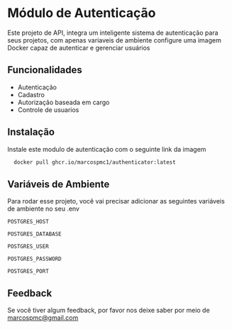 
# Módulo de Autenticação

Este projeto de API, integra um inteligente sistema de autenticação para seus projetos, com apenas variaveis de ambiente configure uma imagem Docker capaz de autenticar e gerenciar usuários


## Funcionalidades

- Autenticação
- Cadastro
- Autorização baseada em cargo
- Controle de usuarios


## Instalação

Instale este modulo de autenticação com o seguinte link da imagem

```bash
  docker pull ghcr.io/marcospmc1/authenticator:latest
```
    
## Variáveis de Ambiente

Para rodar esse projeto, você vai precisar adicionar as seguintes variáveis de ambiente no seu .env

`POSTGRES_HOST`

`POSTGRES_DATABASE`

`POSTGRES_USER`

`POSTGRES_PASSWORD`

`POSTGRES_PORT`


## Feedback

Se você tiver algum feedback, por favor nos deixe saber por meio de marcospmc@gmail.com

